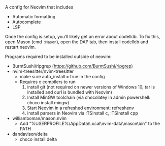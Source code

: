 A config for Neovim that includes
- Automatic formatting
- Autocomplete
- LSP

Once the config is setup, you'll likely get an error about codelldb. To fix this, open Mason (cmd `:Mason`), open the DAP tab, then install codelldb and restart neovim.

Programs required to be installed outside of neovim:
- BurntSushi/ripgrep (https://github.com/BurntSushi/ripgrep)
- nvim-treesitter/nvim-treesitter
  - make sure auto_install = true in the config
  - Requires c compilers to run
	1. install git (not required on newer versions of Windows 10, tar is installed and curl is bundled with Neovim)
	2. Install MinGW toolchain (via chocolatey in admin powershell: choco install mingw)
	3. Start Neovim in a refreshed environment: refreshenv
	4. Install parsers in Neovim via :TSInstall c, :TSInstall cpp
- williamboman/mason.nvim
  - Add "%USERPROFILE%\AppData\Local\nvim-data\mason\bin" to the PATH
- dandavison/delta
  - choco install delta
